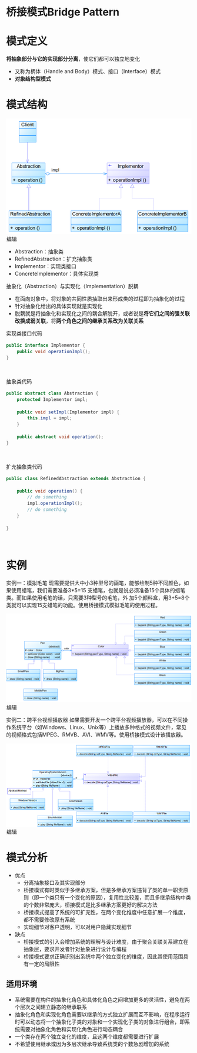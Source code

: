 # 桥接模式Bridge Pattern

# 模式定义

**将抽象部分与它的实现部分分离**，使它们都可以独立地变化

- 又称为柄体（Handle and Body）模式、接口（Interface）模式
- **对象结构型模式**

# 模式结构

![img](assets/6c52960e00be43908d77f6773e62aa19.png)![点击并拖拽以移动](data:image/gif;base64,R0lGODlhAQABAPABAP///wAAACH5BAEKAAAALAAAAAABAAEAAAICRAEAOw==)编辑

- Abstraction：抽象类
- RefinedAbstraction：扩充抽象类
- Implementor：实现类接口
- ConcreteImplementor：具体实现类

抽象化（Abstraction）与实现化（Implementation）脱耦

- 在面向对象中，将对象的共同性质抽取出来形成类的过程即为抽象化的过程
- 针对抽象化给出的具体实现就是实现化
- 脱耦就是将抽象化和实现化之间的耦合解脱开，或者说是**将它们之间的强关联改换成弱关联**，将**两个角色之间的继承关系改为关联关系**

实现类接口代码

```java
public interface Implementor {
    public void operationImpl();
}
```

![点击并拖拽以移动](data:image/gif;base64,R0lGODlhAQABAPABAP///wAAACH5BAEKAAAALAAAAAABAAEAAAICRAEAOw==)

抽象类代码

```java
public abstract class Abstraction {
    protected Implementor impl;

    public void setImpl(Implementor impl) {
        this.impl = impl;
    }

    public abstract void operation();
}
```

![点击并拖拽以移动](data:image/gif;base64,R0lGODlhAQABAPABAP///wAAACH5BAEKAAAALAAAAAABAAEAAAICRAEAOw==)

扩充抽象类代码

```java
public class RefinedAbstraction extends Abstraction {

    public void operation() {
        // do something
        impl.operationImpl();
        // do something
    }

}
```

![点击并拖拽以移动](data:image/gif;base64,R0lGODlhAQABAPABAP///wAAACH5BAEKAAAALAAAAAABAAEAAAICRAEAOw==)

# 实例

实例一：模拟毛笔
 现需要提供大中小3种型号的画笔，能够绘制5种不同颜色，如果使用蜡笔，我们需要准备3*5=15
 支蜡笔，也就是说必须准备15个具体的蜡笔类。而如果使用毛笔的话，只需要3种型号的毛笔，外
 加5个颜料盒，用3+5=8个类就可以实现15支蜡笔的功能。使用桥接模式模拟毛笔的使用过程。

![img](assets/92a4099b3bd64167b64cdb86d74a29e6.png)![点击并拖拽以移动](data:image/gif;base64,R0lGODlhAQABAPABAP///wAAACH5BAEKAAAALAAAAAABAAEAAAICRAEAOw==)编辑

实例二：跨平台视频播放器
 如果需要开发一个跨平台视频播放器，可以在不同操作系统平台（如Windows、Linux、Unix等）上播放多种格式的视频文件，常见的视频格式包括MPEG、RMVB、AVI、WMV等。使用桥接模式设计该播放器。

![img](assets/5a06854f655d4b489c13d4bf3dfc0def.png)![点击并拖拽以移动](data:image/gif;base64,R0lGODlhAQABAPABAP///wAAACH5BAEKAAAALAAAAAABAAEAAAICRAEAOw==)编辑

# 模式分析

- 优点 
  - 分离抽象接口及其实现部分
  - 桥接模式有时类似于多继承方案，但是多继承方案违背了类的单一职责原则（即一个类只有一个变化的原因），复用性比较差，而且多继承结构中类的个数非常庞大，桥接模式是比多继承方案更好的解决方法
  - 桥接模式提高了系统的可扩充性，在两个变化维度中任意扩展一个维度，都不需要修改原有系统
  - 实现细节对客户透明，可以对用户隐藏实现细节
- 缺点 
  - 桥接模式的引入会增加系统的理解与设计难度，由于聚合关联关系建立在抽象层，要求开发者针对抽象进行设计与编程
  - 桥接模式要求正确识别出系统中两个独立变化的维度，因此其使用范围具有一定的局限性

## 适用环境

- 系统需要在构件的抽象化角色和具体化角色之间增加更多的灵活性，避免在两个层次之间建立静态的继承联系
- 抽象化角色和实现化角色需要以继承的方式独立扩展而互不影响，在程序运行时可以动态将一个抽象化子类的对象和一个实现化子类的对象进行组合，即系统需要对抽象化角色和实现化角色进行动态耦合
- 一个类存在两个独立变化的维度，且这两个维度都需要进行扩展
- 不希望使用继承或因为多层次继承导致系统类的个数急剧增加的系统